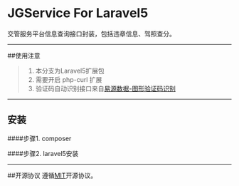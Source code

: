 # JGService For Laravel5
交管服务平台信息查询接口封装，包括违章信息、驾照查分。

---

##使用注意
>1. 本分支为Laravel5扩展包
>2. 需要开启 php-curl 扩展
>3. 验证码自动识别接口来自[易源数据-图形验证码识别](https://www.showapi.com/api/lookPoint/184)
---

## 安装
####步骤1. composer
>
####步骤2. laravel5安装
>
---

##开源协议
遵循[MIT](https://github.com/steve-liuxu/JGService/blob/master/LICENSE)开源协议。